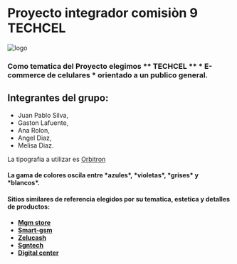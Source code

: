 <h1>Proyecto integrador comisiòn 9 TECHCEL</h1>

![logo](https://i.imgur.com/r0dxGxa.jpeg)

<h3>Como tematica del Proyecto elegimos ** TECHCEL ** * E-commerce de celulares * orientado a un publico general.<h3>

<h2>Integrantes del grupo:</h2>

- Juan Pablo Silva,
- Gaston Lafuente,
- Ana Rolon,
- Angel Diaz,
- Melisa Diaz.


La tipografia a utilizar es [Orbitron](https://fonts.google.com/specimen/Orbitron)
   
<h4>La gama de colores oscila entre *azules*, *violetas*, *grises* y *blancos*.<h4>

<h4>Sitios similares de referencia elegidos por su tematica, estetica y detalles de productos:<h4>

- [Mgm store](https://www.mgmstore.com.ar/)
- [Smart-gsm](https://www.smart-gsm.com/moviles/samsung-galaxy-a10)
- [Zelucash](https://zelucash.com/home)
- [Sgntech](http://www.sgntech.com.ar/)
- [Digital center](https://www.digitalcenter.com.ar/183-celulares-libres)
